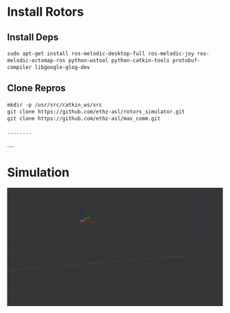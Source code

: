 # Install Rotors
## Install Deps
```
sudo apt-get install ros-melodic-desktop-full ros-melodic-joy ros-melodic-octomap-ros python-wstool python-catkin-tools protobuf-compiler libgoogle-glog-dev
```
## Clone Repros
```
mkdir -p /usr/src/catkin_ws/src
git clone https://github.com/ethz-asl/rotors_simulator.git
git clone https://github.com/ethz-asl/mav_comm.git

........
```
....


# Simulation

![](https://raw.githubusercontent.com/AlexanderTemper/DroneSimulation/master/simulation.gif)
